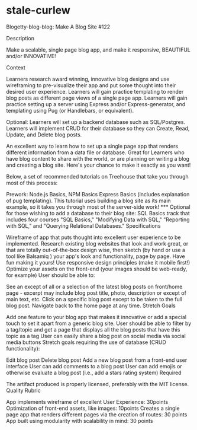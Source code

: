 # stale-curlew
Blogetty-blog-blog: Make A Blog Site #122


Description

Make a scalable, single page blog app, and make it responsive, BEAUTIFUL and/or INNOVATIVE!

Context

Learners research award winning, innovative blog designs and use wireframing to pre-visualize their app and put some thought into their desired user experience. Learners will gain practice templating to render blog posts as different page views of a single page app. Learners will gain practice setting up a server using Express and/or Express-generator, and templating using Pug (or Handlebars, or equivalent).

Optional: Learners will set up a backend database such as SQL/Postgres. Learners will implement CRUD for their database so they can Create, Read, Update, and Delete blog posts.

An excellent way to learn how to set up a single page app that renders different information from a data file or database. Great for Learners who have blog content to share with the world, or are planning on writing a blog and creating a blog site. Here's your chance to make it exactly as you want!

Below, a set of recommended tutorials on Treehouse that take you through most of this process:

Prework: Node.js Basics, NPM Basics
Express Basics (includes explanation of pug templating). This tutorial uses building a blog site as its main example, so it takes you through most of the server-side work! ***
Optional for those wishing to add a database to their blog site: SQL Basics track that includes four courses "SQL Basics," "Modifying Data with SQL," "Reporting with SQL," and "Querying Relational Databases."
Specifications

 Wireframe of app that puts thought into excellent user experience to be implemented. Research existing blog websites that look and work great, or that are totally out-of-the-box design wise, then sketch (by hand or use a tool like Balsamiq ) your app's look and functionality, page by page. Have fun making it yours!
 Use responsive design principles (make it mobile first!)
 Optimize your assets on the front-end (your images should be web-ready, for example)
User should be able to:

 See an except of all or a selection of the latest blog posts on front/home page - excerpt may include blog post title, photo, description or except of main text, etc.
 Click on a specific blog post except to be taken to the full blog post.
 Navigate back to the home page at any time.
Stretch Goals

 Add one feature to your blog app that makes it innovative or add a special touch to set it apart from a generic blog site.
 User should be able to filter by a tag/topic and get a page that displays all the blog posts that have this topic as a tag
 User can easily share a blog post on social media via social media buttons
Stretch goals requiring the use of database (CRUD functionality):

 Edit blog post
 Delete blog post
 Add a new blog post from a front-end user interface
 User can add comments to a blog post
 User can add emojis or otherwise evaluate a blog post (i.e., add a stars rating system)
Required

 The artifact produced is properly licensed, preferably with the MIT license.
Quality Rubric

App implements wireframe of excellent User Experience: 30points
Optimization of front-end assets, like images: 10points
Creates a single page app that renders different pages via the creation of routes: 30 points
App built using modularity with scalability in mind: 30 points
